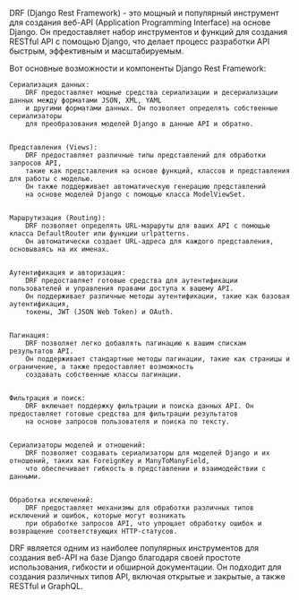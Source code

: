 
DRF (Django Rest Framework) - это мощный и популярный инструмент для создания веб-API (Application Programming Interface) 
на основе Django. Он предоставляет набор инструментов и функций для создания RESTful API с помощью Django, 
что делает процесс разработки API быстрым, эффективным и масштабируемым.


Вот основные возможности и компоненты Django Rest Framework:

    Сериализация данных:
        DRF предоставляет мощные средства сериализации и десериализации данных между форматами JSON, XML, YAML 
        и другими форматами данных. Он позволяет определять собственные сериализаторы 
        для преобразования моделей Django в данные API и обратно.


    Представления (Views):
        DRF предоставляет различные типы представлений для обработки запросов API, 
        такие как представления на основе функций, классов и представления для работы с моделью. 
        Он также поддерживает автоматическую генерацию представлений 
        на основе моделей Django с помощью класса ModelViewSet.


    Маршрутизация (Routing):
        DRF позволяет определять URL-маршруты для ваших API с помощью класса DefaultRouter или функции urlpatterns. 
        Он автоматически создает URL-адреса для каждого представления, основываясь на их именах.


    Аутентификация и авторизация:
        DRF предоставляет готовые средства для аутентификации пользователей и управления правами доступа к вашему API. 
        Он поддерживает различные методы аутентификации, такие как базовая аутентификация,
        токены, JWT (JSON Web Token) и OAuth.


    Пагинация:
        DRF позволяет легко добавлять пагинацию к вашим спискам результатов API. 
        Он поддерживает стандартные методы пагинации, такие как страницы и ограничение, а также предоставляет возможность 
        создавать собственные классы пагинации.


    Фильтрация и поиск:
        DRF включает поддержку фильтрации и поиска данных API. Он предоставляет готовые средства для фильтрации результатов 
        на основе запросов пользователя и поиска по тексту.


    Сериализаторы моделей и отношений:
        DRF позволяет создавать сериализаторы для моделей Django и их отношений, таких как ForeignKey и ManyToManyField, 
        что обеспечивает гибкость в представлении и взаимодействии с данными.


    Обработка исключений:
        DRF предоставляет механизмы для обработки различных типов исключений и ошибок, которые могут возникать 
        при обработке запросов API, что упрощает обработку ошибок и возвращение соответствующих HTTP-статусов.


DRF является одним из наиболее популярных инструментов для создания веб-API на базе Django благодаря своей 
простоте использования, гибкости и обширной документации. Он подходит для создания различных типов API, 
включая открытые и закрытые, а также RESTful и GraphQL.